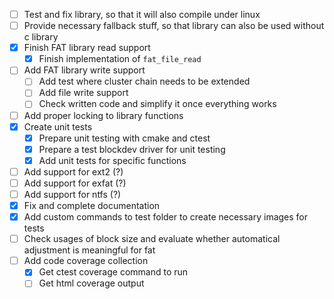 
- [ ] Test and fix library, so that it will also compile under linux
- [ ] Provide necessary fallback stuff, so that library can also be used without c library
- [x] Finish FAT library read support
  - [x] Finish implementation of `fat_file_read`
- [ ] Add FAT library write support
  - [ ] Add test where cluster chain needs to be extended
  - [ ] Add file write support
  - [ ] Check written code and simplify it once everything works
- [ ] Add proper locking to library functions
- [x] Create unit tests
  - [x] Prepare unit testing with cmake and ctest
  - [x] Prepare a test blockdev driver for unit testing
  - [x] Add unit tests for specific functions
- [ ] Add support for ext2 (?)
- [ ] Add support for exfat (?)
- [ ] Add support for ntfs (?)
- [x] Fix and complete documentation
- [x] Add custom commands to test folder to create necessary images for tests
- [ ] Check usages of block size and evaluate whether automatical adjustment is meaningful for fat
- [ ] Add code coverage collection
  - [x] Get ctest coverage command to run
  - [ ] Get html coverage output
